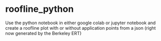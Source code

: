 # roofline_python

Use the python notebook in either google colab or jupyter notebook and create a roofline plot with or without application points from a json (right now generated by the Berkeley ERT)
